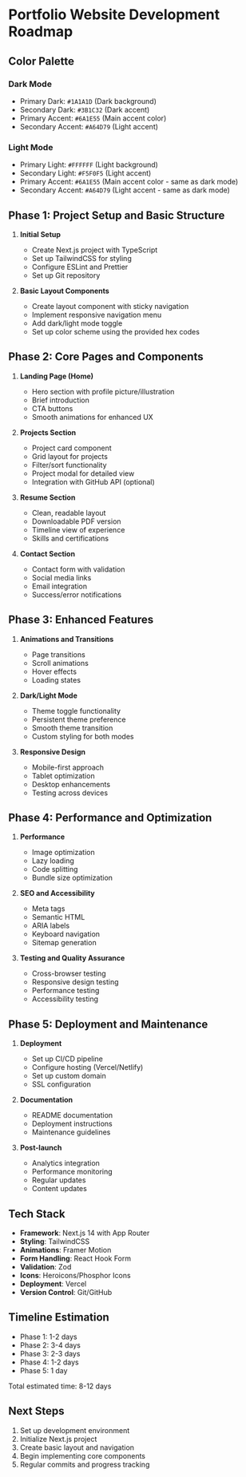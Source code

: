 # Portfolio Website Development Roadmap

## Color Palette
### Dark Mode
- Primary Dark: `#1A1A1D` (Dark background)
- Secondary Dark: `#3B1C32` (Dark accent)
- Primary Accent: `#6A1E55` (Main accent color)
- Secondary Accent: `#A64D79` (Light accent)

### Light Mode
- Primary Light: `#FFFFFF` (Light background)
- Secondary Light: `#F5F0F5` (Light accent)
- Primary Accent: `#6A1E55` (Main accent color - same as dark mode)
- Secondary Accent: `#A64D79` (Light accent - same as dark mode)

## Phase 1: Project Setup and Basic Structure
1. **Initial Setup**
   - Create Next.js project with TypeScript
   - Set up TailwindCSS for styling
   - Configure ESLint and Prettier
   - Set up Git repository

2. **Basic Layout Components**
   - Create layout component with sticky navigation
   - Implement responsive navigation menu
   - Add dark/light mode toggle
   - Set up color scheme using the provided hex codes

## Phase 2: Core Pages and Components
1. **Landing Page (Home)**
   - Hero section with profile picture/illustration
   - Brief introduction
   - CTA buttons
   - Smooth animations for enhanced UX


3. **Projects Section**
   - Project card component
   - Grid layout for projects
   - Filter/sort functionality
   - Project modal for detailed view
   - Integration with GitHub API (optional)

4. **Resume Section**
   - Clean, readable layout
   - Downloadable PDF version
   - Timeline view of experience
   - Skills and certifications

5. **Contact Section**
   - Contact form with validation
   - Social media links
   - Email integration
   - Success/error notifications

## Phase 3: Enhanced Features
1. **Animations and Transitions**
   - Page transitions
   - Scroll animations
   - Hover effects
   - Loading states

2. **Dark/Light Mode**
   - Theme toggle functionality
   - Persistent theme preference
   - Smooth theme transition
   - Custom styling for both modes

3. **Responsive Design**
   - Mobile-first approach
   - Tablet optimization
   - Desktop enhancements
   - Testing across devices

## Phase 4: Performance and Optimization
1. **Performance**
   - Image optimization
   - Lazy loading
   - Code splitting
   - Bundle size optimization

2. **SEO and Accessibility**
   - Meta tags
   - Semantic HTML
   - ARIA labels
   - Keyboard navigation
   - Sitemap generation

3. **Testing and Quality Assurance**
   - Cross-browser testing
   - Responsive design testing
   - Performance testing
   - Accessibility testing

## Phase 5: Deployment and Maintenance
1. **Deployment**
   - Set up CI/CD pipeline
   - Configure hosting (Vercel/Netlify)
   - Set up custom domain
   - SSL configuration

2. **Documentation**
   - README documentation
   - Deployment instructions
   - Maintenance guidelines

3. **Post-launch**
   - Analytics integration
   - Performance monitoring
   - Regular updates
   - Content updates

## Tech Stack
- **Framework**: Next.js 14 with App Router
- **Styling**: TailwindCSS
- **Animations**: Framer Motion
- **Form Handling**: React Hook Form
- **Validation**: Zod
- **Icons**: Heroicons/Phosphor Icons
- **Deployment**: Vercel
- **Version Control**: Git/GitHub

## Timeline Estimation
- Phase 1: 1-2 days
- Phase 2: 3-4 days
- Phase 3: 2-3 days
- Phase 4: 1-2 days
- Phase 5: 1 day

Total estimated time: 8-12 days

## Next Steps
1. Set up development environment
2. Initialize Next.js project
3. Create basic layout and navigation
4. Begin implementing core components
5. Regular commits and progress tracking 